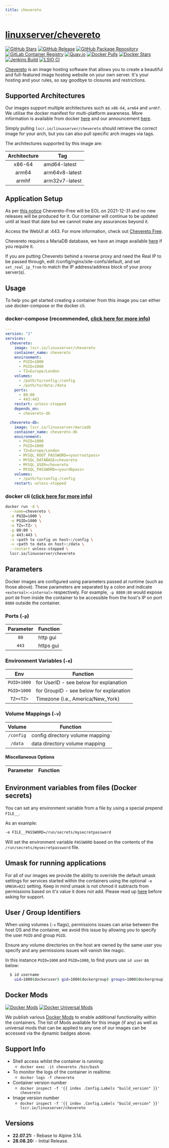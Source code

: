 ```yaml
---
title: chevereto
---
```

<!-- DO NOT EDIT THIS FILE MANUALLY  -->
<!-- Please read the https://github.com/linuxserver/docker-chevereto/blob/master/.github/CONTRIBUTING.md -->

# [linuxserver/chevereto](https://github.com/linuxserver/docker-chevereto)

[![GitHub Stars](https://img.shields.io/github/stars/linuxserver/docker-chevereto.svg?color=94398d&labelColor=555555&logoColor=ffffff&style=for-the-badge&logo=github)](https://github.com/linuxserver/docker-chevereto)
[![GitHub Release](https://img.shields.io/github/release/linuxserver/docker-chevereto.svg?color=94398d&labelColor=555555&logoColor=ffffff&style=for-the-badge&logo=github)](https://github.com/linuxserver/docker-chevereto/releases)
[![GitHub Package Repository](https://img.shields.io/static/v1.svg?color=94398d&labelColor=555555&logoColor=ffffff&style=for-the-badge&label=linuxserver.io&message=GitHub%20Package&logo=github)](https://github.com/linuxserver/docker-chevereto/packages)
[![GitLab Container Registry](https://img.shields.io/static/v1.svg?color=94398d&labelColor=555555&logoColor=ffffff&style=for-the-badge&label=linuxserver.io&message=GitLab%20Registry&logo=gitlab)](https://gitlab.com/linuxserver.io/docker-chevereto/container_registry)
[![Quay.io](https://img.shields.io/static/v1.svg?color=94398d&labelColor=555555&logoColor=ffffff&style=for-the-badge&label=linuxserver.io&message=Quay.io)](https://quay.io/repository/linuxserver.io/chevereto)
[![Docker Pulls](https://img.shields.io/docker/pulls/linuxserver/chevereto.svg?color=94398d&labelColor=555555&logoColor=ffffff&style=for-the-badge&label=pulls&logo=docker)](https://hub.docker.com/r/linuxserver/chevereto)
[![Docker Stars](https://img.shields.io/docker/stars/linuxserver/chevereto.svg?color=94398d&labelColor=555555&logoColor=ffffff&style=for-the-badge&label=stars&logo=docker)](https://hub.docker.com/r/linuxserver/chevereto)
[![Jenkins Build](https://img.shields.io/jenkins/build?labelColor=555555&logoColor=ffffff&style=for-the-badge&jobUrl=https%3A%2F%2Fci.linuxserver.io%2Fjob%2FDocker-Pipeline-Builders%2Fjob%2Fdocker-chevereto%2Fjob%2Fmaster%2F&logo=jenkins)](https://ci.linuxserver.io/job/Docker-Pipeline-Builders/job/docker-chevereto/job/master/)
[![LSIO CI](https://img.shields.io/badge/dynamic/yaml?color=94398d&labelColor=555555&logoColor=ffffff&style=for-the-badge&label=CI&query=CI&url=https%3A%2F%2Fci-tests.linuxserver.io%2Flinuxserver%2Fchevereto%2Flatest%2Fci-status.yml)](https://ci-tests.linuxserver.io/linuxserver/chevereto/latest/index.html)

[Chevereto](https://github.com/Chevereto/Chevereto-Free) is an image hosting software that allows you to create a beautiful and full-featured image hosting website on your own server. It's your hosting and your rules, so say goodbye to closures and restrictions.

## Supported Architectures

Our images support multiple architectures such as `x86-64`, `arm64` and `armhf`. We utilise the docker manifest for multi-platform awareness. More information is available from docker [here](https://github.com/docker/distribution/blob/master/docs/spec/manifest-v2-2.md#manifest-list) and our announcement [here](https://blog.linuxserver.io/2019/02/21/the-lsio-pipeline-project/).

Simply pulling `lscr.io/linuxserver/chevereto` should retrieve the correct image for your arch, but you can also pull specific arch images via tags.

The architectures supported by this image are:

| Architecture | Tag |
| :----: | --- |
| x86-64 | amd64-latest |
| arm64 | arm64v8-latest |
| armhf | arm32v7-latest |

## Application Setup

As per [this notice](https://github.com/Chevereto/Chevereto-Free#thats-all-folks) Chevereto-Free will be EOL on 2021-12-31 and no new releases will be produced for it. Our container will continue to be updated until at least that date but we cannot make any assurances beyond it.

Access the WebUI at <your-ip>:443. For more information, check out [Chevereto Free](https://github.com/Chevereto/Chevereto-Free).

Chevereto requires a MariaDB database, we have an image available [here](https://github.com/linuxserver/docker-mariadb) if you require it.

If you are putting Chevereto behind a reverse proxy and need the Real IP to be passed through, edit /config/nginx/site-confs/default, and set `set_real_ip_from` to match the IP address/address block of your proxy server(s).

## Usage

To help you get started creating a container from this image you can either use docker-compose or the docker cli.

### docker-compose (recommended, [click here for more info](https://docs.linuxserver.io/general/docker-compose))

```yaml
---
version: "2"
services:
  chevereto:
    image: lscr.io/linuxserver/chevereto
    container_name: chevereto
    environment:
      - PUID=1000
      - PGID=1000
      - TZ=Europe/London
    volumes:
      - /path/to/config:/config
      - /path/to/data:/data
    ports:
      - 80:80
      - 443:443
    restart: unless-stopped
    depends_on:
      - chevereto-db

  chevereto-db:
    image: lscr.io/linuxserver/mariadb
    container_name: chevereto-db
    environment:
      - PUID=1000
      - PGID=1000
      - TZ=Europe/London
      - MYSQL_ROOT_PASSWORD=<yourrootpass>
      - MYSQL_DATABASE=chevereto
      - MYSQL_USER=chevereto
      - MYSQL_PASSWORD=<yourdbpass>
    volumes:
      - /path/to/config:/config
    restart: unless-stopped

```

### docker cli ([click here for more info](https://docs.docker.com/engine/reference/commandline/cli/))

```bash
docker run -d \
  --name=chevereto \
  -e PUID=1000 \
  -e PGID=1000 \
  -e TZ=<TZ> \
  -p 80:80 \
  -p 443:443 \
  -v <path to config on host>:/config \
  -v <path to data on host>:/data \
  --restart unless-stopped \
  lscr.io/linuxserver/chevereto
```

## Parameters

Docker images are configured using parameters passed at runtime (such as those above). These parameters are separated by a colon and indicate `<external>:<internal>` respectively. For example, `-p 8080:80` would expose port `80` from inside the container to be accessible from the host's IP on port `8080` outside the container.

### Ports (`-p`)

| Parameter | Function |
| :----: | --- |
| `80` | http gui |
| `443` | https gui |

### Environment Variables (`-e`)

| Env | Function |
| :----: | --- |
| `PUID=1000` | for UserID - see below for explanation |
| `PGID=1000` | for GroupID - see below for explanation |
| `TZ=<TZ>` | Timezone (i.e., America/New_York) |

### Volume Mappings (`-v`)

| Volume | Function |
| :----: | --- |
| `/config` | config directory volume mapping |
| `/data` | data directory volume mapping |

#### Miscellaneous Options

| Parameter | Function |
| :-----:   | --- |

## Environment variables from files (Docker secrets)

You can set any environment variable from a file by using a special prepend `FILE__`.

As an example:

```bash
-e FILE__PASSWORD=/run/secrets/mysecretpassword
```

Will set the environment variable `PASSWORD` based on the contents of the `/run/secrets/mysecretpassword` file.

## Umask for running applications

For all of our images we provide the ability to override the default umask settings for services started within the containers using the optional `-e UMASK=022` setting.
Keep in mind umask is not chmod it subtracts from permissions based on it's value it does not add. Please read up [here](https://en.wikipedia.org/wiki/Umask) before asking for support.

## User / Group Identifiers

When using volumes (`-v` flags), permissions issues can arise between the host OS and the container, we avoid this issue by allowing you to specify the user `PUID` and group `PGID`.

Ensure any volume directories on the host are owned by the same user you specify and any permissions issues will vanish like magic.

In this instance `PUID=1000` and `PGID=1000`, to find yours use `id user` as below:

```bash
  $ id username
    uid=1000(dockeruser) gid=1000(dockergroup) groups=1000(dockergroup)
```

## Docker Mods

[![Docker Mods](https://img.shields.io/badge/dynamic/yaml?color=94398d&labelColor=555555&logoColor=ffffff&style=for-the-badge&label=chevereto&query=%24.mods%5B%27chevereto%27%5D.mod_count&url=https%3A%2F%2Fraw.githubusercontent.com%2Flinuxserver%2Fdocker-mods%2Fmaster%2Fmod-list.yml)](https://mods.linuxserver.io/?mod=chevereto "view available mods for this container.") [![Docker Universal Mods](https://img.shields.io/badge/dynamic/yaml?color=94398d&labelColor=555555&logoColor=ffffff&style=for-the-badge&label=universal&query=%24.mods%5B%27universal%27%5D.mod_count&url=https%3A%2F%2Fraw.githubusercontent.com%2Flinuxserver%2Fdocker-mods%2Fmaster%2Fmod-list.yml)](https://mods.linuxserver.io/?mod=universal "view available universal mods.")

We publish various [Docker Mods](https://github.com/linuxserver/docker-mods) to enable additional functionality within the containers. The list of Mods available for this image (if any) as well as universal mods that can be applied to any one of our images can be accessed via the dynamic badges above.

## Support Info

* Shell access whilst the container is running:
  * `docker exec -it chevereto /bin/bash`
* To monitor the logs of the container in realtime:
  * `docker logs -f chevereto`
* Container version number
  * `docker inspect -f '{{ index .Config.Labels "build_version" }}' chevereto`
* Image version number
  * `docker inspect -f '{{ index .Config.Labels "build_version" }}' lscr.io/linuxserver/chevereto`

## Versions

* **22.07.21:** - Rebase to Alpine 3.14.
* **28.08.20:** - Initial Release.
